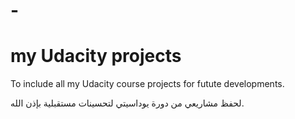 # -
# my Udacity projects
To include all my Udacity course projects for futute developments.

لحفظ مشاريعي من دورة يوداسيتي لتحسينات مستقبلية بإذن الله.
